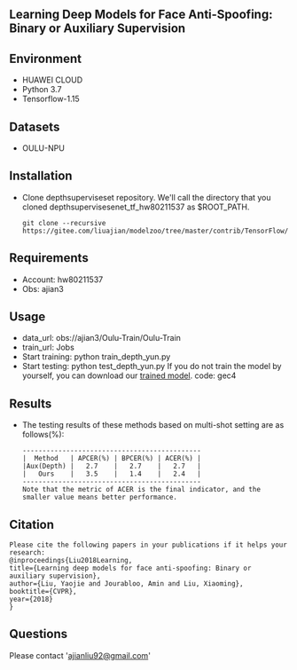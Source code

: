 ## Learning Deep Models for Face Anti-Spoofing: Binary or Auxiliary Supervision

## Environment
- HUAWEI CLOUD
- Python 3.7
- Tensorflow-1.15

## Datasets
- OULU-NPU

## Installation
- Clone depthsuperviseset repository. We'll call the directory that you cloned depthsupervisesenet_tf_hw80211537 as $ROOT_PATH.
    ```Shell
  git clone --recursive https://gitee.com/liuajian/modelzoo/tree/master/contrib/TensorFlow/Research/cv/depthsuperviseset/depthsupervisesenet_tf_hw80211537
    ```
    
## Requirements
- Account: hw80211537
- Obs: ajian3

## Usage
- data_url: obs://ajian3/Oulu-Train/Oulu-Train
- train_url: Jobs
- Start training: python train_depth_yun.py
- Start testing: python test_depth_yun.py
If you do not train the model by yourself, you can download our [trained model](https://pan.baidu.com/s/13B7N51in8hMmAATveen4TQ). code: gec4

## Results
- The testing results of these methods based on multi-shot setting are as follows(%): 
   ```Shell
   ---------------------------------------------
   |  Method   | APCER(%) | BPCER(%) | ACER(%) |
   |Aux(Depth) |   2.7    |   2.7    |   2.7   |
   |   Ours    |   3.5    |   1.4    |   2.4   |
   ---------------------------------------------
   Note that the metric of ACER is the final indicator, and the smaller value means better performance.
  ```
## Citation
  ```Shell
Please cite the following papers in your publications if it helps your research:
@inproceedings{Liu2018Learning,
  title={Learning deep models for face anti-spoofing: Binary or auxiliary supervision},
  author={Liu, Yaojie and Jourabloo, Amin and Liu, Xiaoming},
  booktitle={CVPR},
  year={2018}
}
  ```
## Questions
 
Please contact 'ajianliu92@gmail.com'












